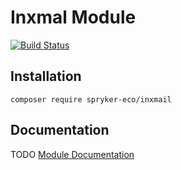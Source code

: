 # Inxmal Module

[![Build Status](https://travis-ci.org/spryker-eco/inxmail.svg?branch=master)](https://travis-ci.org/spryker-eco/inxmail)

## Installation

```
composer require spryker-eco/inxmail
```

## Documentation
TODO
[Module Documentation](https://academy.spryker.com)
